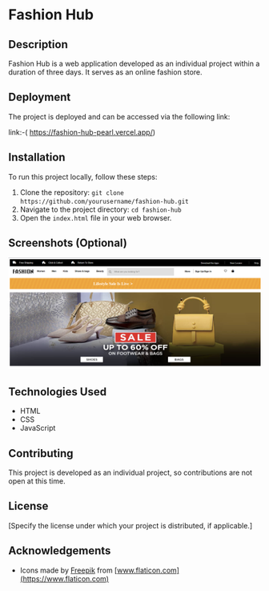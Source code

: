 # Fashion Hub

## Description
Fashion Hub is a web application developed as an individual project within a duration of three days. It serves as an online fashion store.

## Deployment
The project is deployed and can be accessed via the following link:

link:-( https://fashion-hub-pearl.vercel.app/)

## Installation
To run this project locally, follow these steps:

1. Clone the repository: `git clone https://github.com/yourusername/fashion-hub.git`
2. Navigate to the project directory: `cd fashion-hub`
3. Open the `index.html` file in your web browser.


## Screenshots (Optional)
![Project Screenshot](fashionhub.png)

## Technologies Used
- HTML
- CSS
- JavaScript

## Contributing
This project is developed as an individual project, so contributions are not open at this time.

## License
[Specify the license under which your project is distributed, if applicable.]

## Acknowledgements
- Icons made by [Freepik](https://www.freepik.com) from [www.flaticon.com](https://www.flaticon.com)


